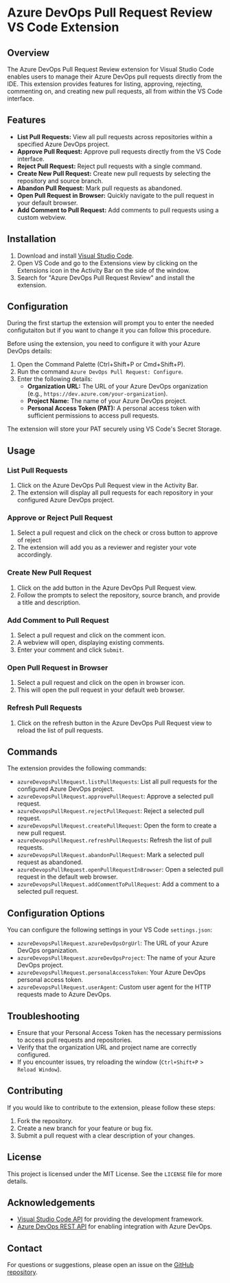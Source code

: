 
# Azure DevOps Pull Request Review VS Code Extension

## Overview

The Azure DevOps Pull Request Review extension for Visual Studio Code enables users to manage their Azure DevOps pull requests directly from the IDE. This extension provides features for listing, approving, rejecting, commenting on, and creating new pull requests, all from within the VS Code interface.

## Features

- **List Pull Requests:** View all pull requests across repositories within a specified Azure DevOps project.
- **Approve Pull Request:** Approve pull requests directly from the VS Code interface.
- **Reject Pull Request:** Reject pull requests with a single command.
- **Create New Pull Request:** Create new pull requests by selecting the repository and source branch.
- **Abandon Pull Request:** Mark pull requests as abandoned.
- **Open Pull Request in Browser:** Quickly navigate to the pull request in your default browser.
- **Add Comment to Pull Request:** Add comments to pull requests using a custom webview.

## Installation

1. Download and install [Visual Studio Code](https://code.visualstudio.com/).
2. Open VS Code and go to the Extensions view by clicking on the Extensions icon in the Activity Bar on the side of the window.
3. Search for "Azure DevOps Pull Request Review" and install the extension.

## Configuration

During the first startup the extension will prompt you to enter the needed configutaiton but if you want to change it you can follow this procedure.

Before using the extension, you need to configure it with your Azure DevOps details:

1. Open the Command Palette (Ctrl+Shift+P or Cmd+Shift+P).
2. Run the command `Azure DevOps Pull Request: Configure`.
3. Enter the following details:
   - **Organization URL:** The URL of your Azure DevOps organization (e.g., `https://dev.azure.com/your-organization`).
   - **Project Name:** The name of your Azure DevOps project.
   - **Personal Access Token (PAT):** A personal access token with sufficient permissions to access pull requests.

The extension will store your PAT securely using VS Code's Secret Storage.

## Usage

### List Pull Requests

1. Click on the Azure DevOps Pull Request view in the Activity Bar.
2. The extension will display all pull requests for each repository in your configured Azure DevOps project.

### Approve or Reject Pull Request

1. Select a pull request and click on the check or cross button to approve of reject
2. The extension will add you as a reviewer and register your vote accordingly.

### Create New Pull Request

1. Click on the add button in the Azure DevOps Pull Request view.
2. Follow the prompts to select the repository, source branch, and provide a title and description.

### Add Comment to Pull Request

1. Select a pull request and click on the comment icon.
2. A webview will open, displaying existing comments.
3. Enter your comment and click `Submit`.

### Open Pull Request in Browser

1. Select a pull request and click on the open in browser icon.
2. This will open the pull request in your default web browser.

### Refresh Pull Requests

1. Click on the refresh button in the Azure DevOps Pull Request view to reload the list of pull requests.

## Commands

The extension provides the following commands:

- `azureDevopsPullRequest.listPullRequests`: List all pull requests for the configured Azure DevOps project.
- `azureDevopsPullRequest.approvePullRequest`: Approve a selected pull request.
- `azureDevopsPullRequest.rejectPullRequest`: Reject a selected pull request.
- `azureDevopsPullRequest.createPullRequest`: Open the form to create a new pull request.
- `azureDevopsPullRequest.refreshPullRequests`: Refresh the list of pull requests.
- `azureDevopsPullRequest.abandonPullRequest`: Mark a selected pull request as abandoned.
- `azureDevopsPullRequest.openPullRequestInBrowser`: Open a selected pull request in the default web browser.
- `azureDevopsPullRequest.addCommentToPullRequest`: Add a comment to a selected pull request.

## Configuration Options

You can configure the following settings in your VS Code `settings.json`:

- `azureDevopsPullRequest.azureDevOpsOrgUrl`: The URL of your Azure DevOps organization.
- `azureDevopsPullRequest.azureDevOpsProject`: The name of your Azure DevOps project.
- `azureDevopsPullRequest.personalAccessToken`: Your Azure DevOps personal access token.
- `azureDevopsPullRequest.userAgent`: Custom user agent for the HTTP requests made to Azure DevOps.

## Troubleshooting

- Ensure that your Personal Access Token has the necessary permissions to access pull requests and repositories.
- Verify that the organization URL and project name are correctly configured.
- If you encounter issues, try reloading the window (`Ctrl+Shift+P` > `Reload Window`).

## Contributing

If you would like to contribute to the extension, please follow these steps:

1. Fork the repository.
2. Create a new branch for your feature or bug fix.
3. Submit a pull request with a clear description of your changes.

## License

This project is licensed under the MIT License. See the `LICENSE` file for more details.

## Acknowledgements

- [Visual Studio Code API](https://code.visualstudio.com/api) for providing the development framework.
- [Azure DevOps REST API](https://learn.microsoft.com/en-us/rest/api/azure/devops) for enabling integration with Azure DevOps.

## Contact

For questions or suggestions, please open an issue on the [GitHub repository](https://github.com/your-repo/azure-devops-review-pull-request).

